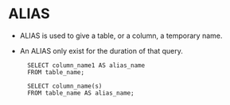# ALIAS

- ALIAS is used to give a table, or a column, a temporary name.
- An ALIAS only exist for the duration of that query.

        SELECT column_name1 AS alias_name
        FROM table_name;

        SELECT column_name(s)
        FROM table_name AS alias_name;
